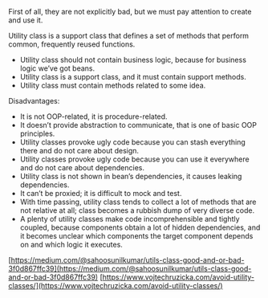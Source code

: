 First of all, they are not explicitly bad, but we must pay attention to create and use it.

Utility class is a support class that defines a set of methods that perform common, frequently reused functions.
- Utility class should not contain business logic, because for business logic we’ve got beans.
- Utility class is a support class, and it must contain support methods.
- Utility class must contain methods related to some idea.

Disadvantages:
- It is not OOP-related, it is procedure-related.
- It doesn’t provide abstraction to communicate, that is one of basic OOP principles.
- Utility classes provoke ugly code because you can stash everything there and do not care about design.
- Utility classes provoke ugly code because you can use it everywhere and do not care about dependencies.
- Utility class is not shown in bean’s dependencies, it causes leaking dependencies.
- It can’t be proxied; it is difficult to mock and test.
- With time passing, utility class tends to collect a lot of methods that are not relative at all; class becomes a rubbish dump of very diverse code.
- A plenty of utility classes make code incomprehensible and tightly coupled, because components obtain a lot of hidden dependencies, and it becomes unclear which components the target component depends on and which logic it executes.

[https://medium.com/@sahoosunilkumar/utils-class-good-and-or-bad-3f0d867ffc39](https://medium.com/@sahoosunilkumar/utils-class-good-and-or-bad-3f0d867ffc39)
[https://www.vojtechruzicka.com/avoid-utility-classes/](https://www.vojtechruzicka.com/avoid-utility-classes/)
